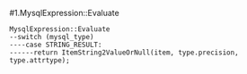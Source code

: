 #1.MysqlExpression::Evaluate

```
MysqlExpression::Evaluate
--switch (mysql_type)
----case STRING_RESULT:
------return ItemString2ValueOrNull(item, type.precision, type.attrtype);
```